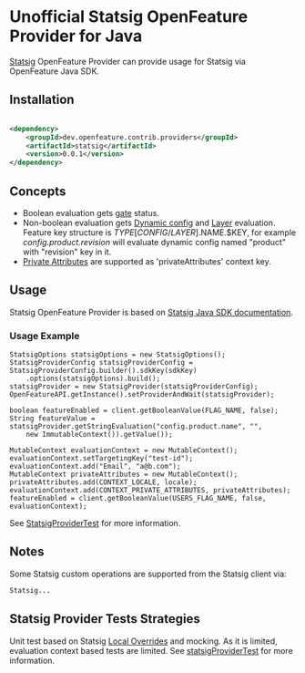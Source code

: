 # Unofficial Statsig OpenFeature Provider for Java

[Statsig](https://statsig.com/) OpenFeature Provider can provide usage for Statsig via OpenFeature Java SDK.

## Installation

<!-- x-release-please-start-version -->

```xml

<dependency>
    <groupId>dev.openfeature.contrib.providers</groupId>
    <artifactId>statsig</artifactId>
    <version>0.0.1</version>
</dependency>
```

<!-- x-release-please-end-version -->

## Concepts
* Boolean evaluation gets [gate](https://docs.statsig.com/server/javaSdk#checking-a-gate) status.
* Non-boolean evaluation gets [Dynamic config](https://docs.statsig.com/server/javaSdk#reading-a-dynamic-config) and [Layer](https://docs.statsig.com/server/javaSdk#getting-an-layerexperiment) evaluation.
  Feature key structure is $TYPE[CONFIG/LAYER].$NAME.$KEY, for example _config.product.revision_ will evaluate dynamic config named "product" with "revision" key in it.
* [Private Attributes](https://docs.statsig.com/server/javaSdk#private-attributes) are supported as 'privateAttributes' context key.

## Usage
Statsig OpenFeature Provider is based on [Statsig Java SDK documentation](https://docs.statsig.com/server/javaSdk).

### Usage Example

```
StatsigOptions statsigOptions = new StatsigOptions();
StatsigProviderConfig statsigProviderConfig = StatsigProviderConfig.builder().sdkKey(sdkKey)
    .options(statsigOptions).build();
statsigProvider = new StatsigProvider(statsigProviderConfig);
OpenFeatureAPI.getInstance().setProviderAndWait(statsigProvider);

boolean featureEnabled = client.getBooleanValue(FLAG_NAME, false);
String featureValue = statsigProvider.getStringEvaluation("config.product.name", "",
    new ImmutableContext()).getValue());

MutableContext evaluationContext = new MutableContext();
evaluationContext.setTargetingKey("test-id");
evaluationContext.add("Email", "a@b.com");
MutableContext privateAttributes = new MutableContext();
privateAttributes.add(CONTEXT_LOCALE, locale);
evaluationContext.add(CONTEXT_PRIVATE_ATTRIBUTES, privateAttributes);
featureEnabled = client.getBooleanValue(USERS_FLAG_NAME, false, evaluationContext);
```

See [StatsigProviderTest](./src/test/java/dev/openfeature/contrib/providers/statsig/StatsigProviderTest.java)
for more information.

## Notes
Some Statsig custom operations are supported from the Statsig client via:

```java
Statsig...
```

## Statsig Provider Tests Strategies

Unit test based on Statsig [Local Overrides](https://docs.statsig.com/server/javaSdk#local-overrides) and mocking. 
As it is limited, evaluation context based tests are limited.
See [statsigProviderTest](./src/test/java/dev/openfeature/contrib/providers/statsig/StatsigProviderTest.java)
for more information.
